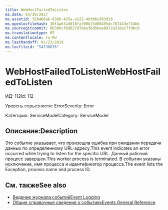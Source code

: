 ```yaml
---
title: WebHostFailedToListen
ms.date: 03/30/2017
ms.assetid: 328468a6-6388-425a-a122-49306e303d19
ms.openlocfilehash: 30f4a6fa3018faf00b73d08495dc767443e734bb
ms.sourcegitcommit: 6b308cf6d627d78ee36dbbae8972a310ac7fd6c8
ms.translationtype: MT
ms.contentlocale: ru-RU
ms.lasthandoff: 01/23/2019
ms.locfileid: "54730676"
---
```

# <a name="webhostfailedtolisten"></a><span data-ttu-id="a9f42-102">WebHostFailedToListen</span><span class="sxs-lookup"><span data-stu-id="a9f42-102">WebHostFailedToListen</span></span>
<span data-ttu-id="a9f42-103">ИД: 112</span><span class="sxs-lookup"><span data-stu-id="a9f42-103">Id: 112</span></span>  
  
 <span data-ttu-id="a9f42-104">Уровень серьезности: Error</span><span class="sxs-lookup"><span data-stu-id="a9f42-104">Severity: Error</span></span>  
  
 <span data-ttu-id="a9f42-105">Категория: ServiceModel</span><span class="sxs-lookup"><span data-stu-id="a9f42-105">Category: ServiceModel</span></span>  
  
## <a name="description"></a><span data-ttu-id="a9f42-106">Описание:</span><span class="sxs-lookup"><span data-stu-id="a9f42-106">Description</span></span>  
 <span data-ttu-id="a9f42-107">Это событие указывает, что произошла ошибка при ожидании передачи данных по определенному URL-адресу.</span><span class="sxs-lookup"><span data-stu-id="a9f42-107">This event indicates an error occurred while trying to listen for the specific URL.</span></span> <span data-ttu-id="a9f42-108">Данный рабочий процесс завершен.</span><span class="sxs-lookup"><span data-stu-id="a9f42-108">This worker process is terminated.</span></span> <span data-ttu-id="a9f42-109">В событии указаны исключение, имя процесса и идентификатор процесса.</span><span class="sxs-lookup"><span data-stu-id="a9f42-109">The event lists the Exception, process name and process ID.</span></span>  
  
## <a name="see-also"></a><span data-ttu-id="a9f42-110">См. также</span><span class="sxs-lookup"><span data-stu-id="a9f42-110">See also</span></span>
- [<span data-ttu-id="a9f42-111">Ведение журнала событий</span><span class="sxs-lookup"><span data-stu-id="a9f42-111">Event Logging</span></span>](../../../../../docs/framework/wcf/diagnostics/event-logging/index.md)
- [<span data-ttu-id="a9f42-112">Общие справочные сведения о событиях</span><span class="sxs-lookup"><span data-stu-id="a9f42-112">Events General Reference</span></span>](../../../../../docs/framework/wcf/diagnostics/event-logging/events-general-reference.md)
